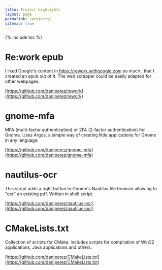 ```yaml
---
title: Project highlights 
layout: page 
permalink: /projects/
sitemap: true
---
```


{% include toc %}

# Re:work epub

I liked Google's content in https://rework.withgoogle.com so much , that I created an epub
out of it. The web scrapper could be easily adapted for other webpages.

[https://github.com/daniperez/rework](https://github.com/daniperez/rework)

# gnome-mfa

MFA (multi-factor authentication) or 2FA (2-factor authentication) for Gnome. Uses 
Argos, a simple way of creating little applications for Gnome in any language.

[https://github.com/daniperez/gnome-mfa](https://github.com/daniperez/gnome-mfa)

# nautilus-ocr

This script adds a right button to Gnome's Nautilus file browser allowing
to "ocr" an existing pdf. Written in shell script.

[https://github.com/daniperez/nautilus-ocr](https://github.com/daniperez/nautilus-ocr)


# CMakeLists.txt

Collection of scripts for CMake. Includes scripts for compilation of Win32
applications, Java applications and others.

[https://github.com/daniperez/CMakeLists.txt](https://github.com/daniperez/CMakeLists.txt)
